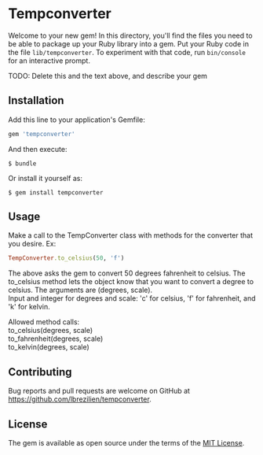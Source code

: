 # Tempconverter

Welcome to your new gem! In this directory, you'll find the files you need to be able to package up your Ruby library into a gem. Put your Ruby code in the file `lib/tempconverter`. To experiment with that code, run `bin/console` for an interactive prompt.

TODO: Delete this and the text above, and describe your gem

## Installation

Add this line to your application's Gemfile:

```ruby
gem 'tempconverter'
```

And then execute:

    $ bundle

Or install it yourself as:

    $ gem install tempconverter

## Usage


Make a call to the TempConverter class with methods for the converter that you desire. Ex:
```ruby
TempConverter.to_celsius(50, 'f')
```
The above asks the gem to convert 50 degrees fahrenheit to celsius.
The to_celsius method lets the object know that you want to convert a degree to celsius. The arguments are (degrees, scale).<br>
Input and integer for degrees and scale: 'c' for celsius, 'f' for fahrenheit, and 'k' for kelvin.

Allowed method calls:<br>
 to_celsius(degrees, scale) <br>
 to_fahrenheit(degrees, scale)<br>
 to_kelvin(degrees, scale)<br>



## Contributing

Bug reports and pull requests are welcome on GitHub at https://github.com/lbrezilien/tempconverter.


## License

The gem is available as open source under the terms of the [MIT License](http://opensource.org/licenses/MIT).
